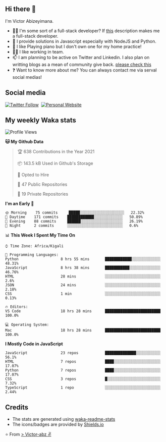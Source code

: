 ## Hi there 👋
I'm Victor Abizeyimana.  
- 👨‍💻 I'm some sort of a full-stack developer? If [this](https://www.w3schools.com/whatis/whatis_fullstack.asp) description makes me a full-stack developer.
- 🌱 I provide solutions in Javascript especially with NodeJS and Python. 
- 🎹 I like Playing piano but I don't own one for my home practice!
- 👯‍♀️ I like working in team.
- 📫 I am planning to be active on Twitter and Linkedin. I also plan on writting blogs as a mean of community give back. [please check this](https://victor-abz.com/)
- ❓ Want to know more about me? You can always contact me via serval social medias!

## Social media
[![Twitter Follow](https://img.shields.io/twitter/follow/vicky_abz?color=%231DA1F2&label=Twitter&style=for-the-badge&logo=twitter&logoColor=ffffff)](https://twitter.com/vicky_abz)
‎‎ [![Personal Website](https://img.shields.io/static/v1?label=visit&message=victor-abz.com&color=%235F021F&style=for-the-badge)](https://victor-abz.com/)

## My weekly Waka stats
<!--START_SECTION:waka-->
![Profile Views](http://img.shields.io/badge/Profile%20Views-6-blue)

**🐱 My Github Data** 

> 🏆 638 Contributions in the Year 2021
 > 
> 📦 143.5 kB Used in Github's Storage 
 > 
> 💼 Opted to Hire
 > 
> 📜 47 Public Repositories 
 > 
> 🔑 19 Private Repositories  
 > 
**I'm an Early 🐤** 

```text
🌞 Morning    75 commits     █████░░░░░░░░░░░░░░░░░░░░   22.32% 
🌆 Daytime    171 commits    ████████████░░░░░░░░░░░░░   50.89% 
🌃 Evening    88 commits     ██████░░░░░░░░░░░░░░░░░░░   26.19% 
🌙 Night      2 commits      ░░░░░░░░░░░░░░░░░░░░░░░░░   0.6%

```


📊 **This Week I Spent My Time On** 

```text
⌚︎ Time Zone: Africa/Kigali

💬 Programming Languages: 
Python                   8 hrs 55 mins       ████████████░░░░░░░░░░░░░   48.31% 
JavaScript               8 hrs 38 mins       ███████████░░░░░░░░░░░░░░   46.76% 
HTML                     28 mins             ░░░░░░░░░░░░░░░░░░░░░░░░░   2.6% 
JSON                     24 mins             ░░░░░░░░░░░░░░░░░░░░░░░░░   2.18% 
CSS                      1 min               ░░░░░░░░░░░░░░░░░░░░░░░░░   0.13%

🔥 Editors: 
VS Code                  18 hrs 28 mins      █████████████████████████   100.0%

💻 Operating System: 
Mac                      18 hrs 28 mins      █████████████████████████   100.0%

```

**I Mostly Code in JavaScript** 

```text
JavaScript               23 repos            ██████████████░░░░░░░░░░░   56.1% 
HTML                     7 repos             ████░░░░░░░░░░░░░░░░░░░░░   17.07% 
Python                   7 repos             ████░░░░░░░░░░░░░░░░░░░░░   17.07% 
CSS                      3 repos             █░░░░░░░░░░░░░░░░░░░░░░░░   7.32% 
TypeScript               1 repo              ░░░░░░░░░░░░░░░░░░░░░░░░░   2.44%

```



<!--END_SECTION:waka-->

## Credits
- The stats are generated using [waka-readme-stats](https://github.com/anmol098/waka-readme-stats)
- The icons/badges are provided by [Shields.io](https://shields.io/)

⭐️ From [> Victor-abz ✌](https://victor-abz.com/)
